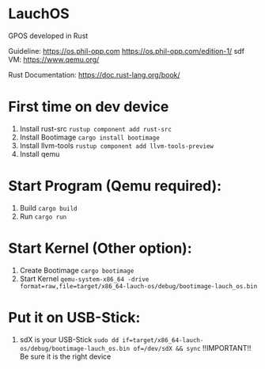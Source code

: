 # LauchOS
GPOS developed in Rust

Guideline: https://os.phil-opp.com https://os.phil-opp.com/edition-1/
sdf
VM: https://www.qemu.org/

Rust Documentation: https://doc.rust-lang.org/book/

# First time on dev device
1) Install rust-src  `rustup component add rust-src`
2) Install Bootimage  `cargo install bootimage`
3) Install llvm-tools  `rustup component add llvm-tools-preview`
4) Install qemu

# Start Program (Qemu required):
1) Build  `cargo build`
2) Run  `cargo run`

# Start Kernel (Other option):
1) Create Bootimage  `cargo bootimage`
2) Start Kernel  `qemu-system-x86_64 -drive format=raw,file=target/x86_64-lauch-os/debug/bootimage-lauch_os.bin`

# Put it on USB-Stick:
1) sdX is your USB-Stick `sudo dd if=target/x86_64-lauch-os/debug/bootimage-lauch_os.bin of=/dev/sdX && sync`
!!IMPORTANT!! Be sure it is the right device
